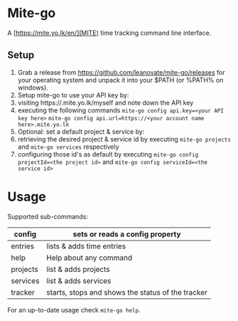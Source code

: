 # Mite-go

A [https://mite.yo.lk/en/](MITE) time tracking command line interface.

## Setup

1. Grab a release from https://github.com/leanovate/mite-go/releases for your operating system and unpack it into your
$PATH (or %PATH% on windows).
2. Setup mite-go to use your API key by:
 1. visiting https://<your account name here>.mite.yo.lk/myself and note down the API key
 2. executing the following commands
 `mite-go config api.key=<your API key here>`
 `mite-go config api.url=https://<your account name here>.mite.yo.lk`
3. Optional: set a default project & service by:
 1. retrieving the desired project & service id by executing `mite-go projects` and `mite-go services` respectively
 2. configuring those id's as default by executing `mite-go config projectId=<the project id>` and `mite-go config serviceId=<the service id>`

# Usage

Supported sub-commands:

| config   | sets or reads a config property                   |
|----------|---------------------------------------------------|
| entries  | lists & adds time entries                         |
| help     | Help about any command                            |
| projects | list & adds projects                              |
| services | list & adds services                              |
| tracker  | starts, stops and shows the status of the tracker |

For an up-to-date usage check `mite-go help`.
